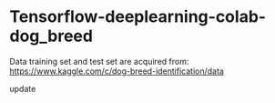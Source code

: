 # Tensorflow-deeplearning-colab-dog_breed

Data training set and test set are acquired from:
https://www.kaggle.com/c/dog-breed-identification/data

update
#
